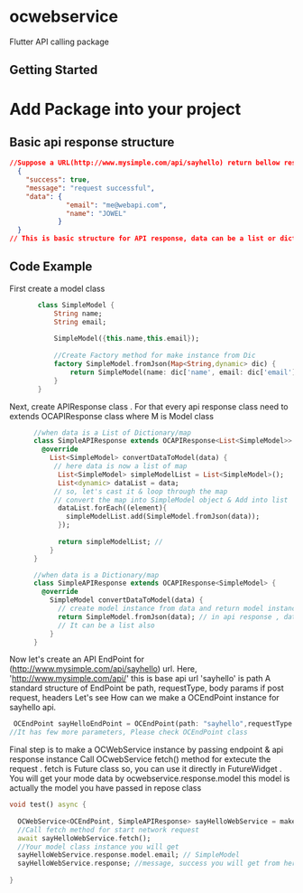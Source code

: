# ocwebservice

 Flutter API calling package 
## Getting Started
# Add Package into your project

## Basic api response structure 
```json
//Suppose a URL(http://www.mysimple.com/api/sayhello) return bellow response.
  {
    "success": true,
    "message": "request successful",
    "data": {
              "email": "me@webapi.com",
              "name": "JOWEL"
            }
  }
// This is basic structure for API response, data can be a list or dictionary.   
```
## Code Example

First create a model class 
 ```dart
        class SimpleModel {
            String name;
            String email;
    
            SimpleModel({this.name,this.email});
    
            //Create Factory method for make instance from Dic
            factory SimpleModel.fromJson(Map<String,dynamic> dic) {
                return SimpleModel(name: dic['name', email: dic['email']]);
            }
        }
```
Next, create APIResponse class . For that every api response class need to extends OCAPIResponse<M> class where M is Model class 
```dart
      //when data is a List of Dictionary/map
      class SimpleAPIResponse extends OCAPIResponse<List<SimpleModel>> {
        @override
          List<SimpleModel> convertDataToModel(data) {
           // here data is now a list of map
            List<SimpleModel> simpleModelList = List<SimpleModel>();
            List<dynamic> dataList = data;
           // so, let's cast it & loop through the map 
           // convert the map into SimpleModel object & Add into list
            dataList.forEach((element){
              simpleModelList.add(SimpleModel.fromJson(data));
            });
           
            return simpleModelList; // 
          }
      }

      //when data is a Dictionary/map
      class SimpleAPIResponse extends OCAPIResponse<SimpleModel> {
        @override
          SimpleModel convertDataToModel(data) {
            // create model instance from data and return model instance
            return SimpleModel.fromJson(data); // in api response , data is Dictionary. 
            // It can be a list also 
          }
      } 
```  
Now let's create an API EndPoint for (http://www.mysimple.com/api/sayhello) url. Here,
'http://www.mysimple.com/api/' this is base api url 
'sayhello' is path
A standard structure of EndPoint be path, requestType, body params if post request, headers
Let's see How can we make a OCEndPoint instance for sayhello api.
```dart
 OCEndPoint sayHelloEndPoint = OCEndPoint(path: "sayhello",requestType: OCRequestType.POST,needAuth: false);
//It has few more parameters, Please check OCEndPoint class
``` 

Final step is to make a OCWebService instance by passing endpoint & api response instance 
Call OCwebService fetch() method for extecute the request . fetch is Future class so, you can use it 
directly in FutureWidget . You will get your mode data by ocwebservice.response.model 
this model is actually the model you have passed in repose class 

```dart
void test() async {
  
  OCWebService<OCEndPoint, SimpleAPIResponse> sayHelloWebService = makeOCWebService<SimpleAPIResponse>(sayHelloEndPoint, SimpleAPIResponse());
  //Call fetch method for start network request
  await sayHelloWebService.fetch();
  //Your model class instance you will get 
  sayHelloWebService.response.model.email; // SimpleModel
  sayHelloWebService.response; //message, success you will get from here 
  
}
```


